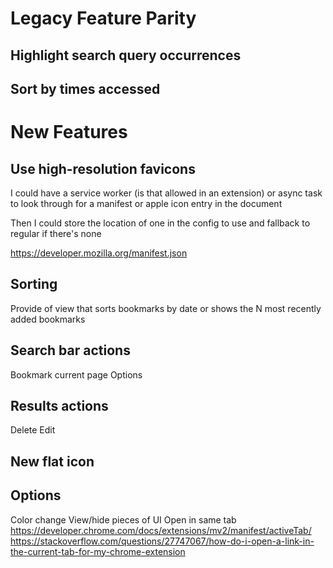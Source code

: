 # Legacy Feature Parity
## Highlight search query occurrences

## Sort by times accessed

# New Features
## Use high-resolution favicons
I could have a service worker (is that allowed in an extension) or async task to look through for a manifest or apple icon entry in the document

Then I could store the location of one in the config to use and fallback to regular if there's none

https://developer.mozilla.org/manifest.json

## Sorting
Provide of view that sorts bookmarks by date or shows the N most recently added bookmarks

## Search bar actions
Bookmark current page
Options

## Results actions
Delete
Edit

## New flat icon

## Options
Color change
View/hide pieces of UI
Open in same tab
    https://developer.chrome.com/docs/extensions/mv2/manifest/activeTab/
    https://stackoverflow.com/questions/27747067/how-do-i-open-a-link-in-the-current-tab-for-my-chrome-extension
